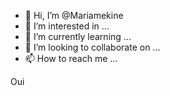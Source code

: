 - 👋 Hi, I’m @Mariamekine
- 👀 I’m interested in ...
- 🌱 I’m currently learning ...
- 💞️ I’m looking to collaborate on ...
- 📫 How to reach me ...

<!---
Mariamekine/Mariamekine is a ✨ special ✨ repository because its `README.md` (this file) appears on your GitHub profile.
You can click the Preview link to take a look at your changes.
--->
Oui
